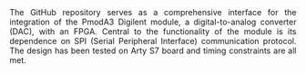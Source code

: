 <div style="text-align: justify;">
The GitHub repository serves as a comprehensive interface for the integration of the PmodA3 Digilent module, a digital-to-analog converter (DAC), with an FPGA. Central to the functionality of the module is its dependence on SPI (Serial Peripheral Interface) communication protocol. The design has been tested on Arty S7 board and timing constraints are all met.

</div>
